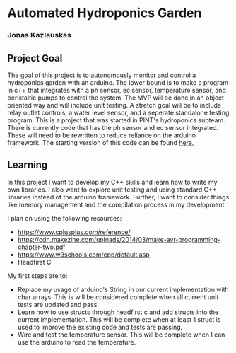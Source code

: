 # Automated Hydroponics Garden
### Jonas Kazlauskas  
## Project Goal
The goal of this project is to autonomously monitor and control a hydroponics garden with an arduino. The lower bound is to make a program in c++ that integrates with a ph sensor, ec sensor, temperature sensor, and peristaltic pumps to control the system. The MVP will be done in an object oriented way and will include unit testing. A stretch goal will be to include relay outlet controls, a water level sensor, and a seperate standalone testing program.  This is a project that was started in PINT's hydroponics subteam. There is currently code that has the ph sensor and ec sensor integrated. These will need to be rewritten to reduce reliance on the arduino framework. The starting version of this code can be found [here.](https://github.com/Olin-Hydro/circadia/commit/e49ae3136cc66cc65726b6823d3c179ce57df0de)

## Learning

In this project I want to develop my C++ skills and learn how to write my own libraries. I also want to explore unit testing and using standard C++ libraries instead of the arduino framework. Further, I want to consider things like memory management and the compilation process in my development. 

I plan on using the following resources:
- https://www.cplusplus.com/reference/
- https://cdn.makezine.com/uploads/2014/03/make-avr-programming-chapter-two.pdf
- https://www.w3schools.com/cpp/default.asp  
- Headfirst C

My first steps are to:
- Replace my usage of arduino's String in our current implementation with char arrays. This is will be considered complete when all current unit tests are updated and pass. 
- Learn how to use structs through headfirst c and add structs into the current implementation. This will be complete when at least 1 struct is used to improve the existing code and tests are passing.
- Wire and test the temperature sensor. This will be complete when I can use the arduino to read the temperature.
